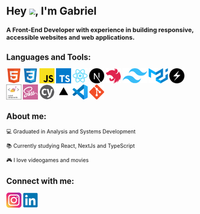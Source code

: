 <h1>Hey <img src="https://media.giphy.com/media/hvRJCLFzcasrR4ia7z/giphy.gif" width="30px">, I'm Gabriel</h1>
<h3>A Front-End Developer with experience in building responsive, accessible websites and web applications.</h3>

## Languages and Tools:

<p align="left">
<div align="left">
<a href="https://www.w3schools.com/html/" target="_blank"><img height="40" src="img/html.svg" alt="HTML5"></a>
<a href="https://www.w3schools.com/css/" target="_blank"><img height="40" src="img/css.svg" alt="CSS3"></a>
<a href="https://developer.mozilla.org/en-US/docs/Web/JavaScript" target="_blank"><img height="40" src="img/javascript.svg" alt="JavaScript"></a>
<a href="https://www.typescriptlang.org/" target="_blank"><img height="40" src="img/typescript.svg" alt="TypeScript"></a>
<a href="https://reactjs.org/" target="_blank"><img height="40" src="img/react.svg" alt="React"></a>
<a href="https://nextjs.org/" target="_blank"><img height="40" src="img/nextjs.svg" alt="NextJs"></a>
<a href="https://nestjs.com/" target="_blank"><img height="40" src="img/nestjs.svg" alt="NestJs"></a>
<a href="https://tailwindcss.com/" target="_blank"><img height="40" src="img/tailwindcss.svg" alt="Tailwind"></a>
<a href="https://mui.com/" target="_blank"><img height="40" src="img/material.svg" alt="MaterialUI"></a>
<a href="https://chakra-ui.com/" target="_blank"><img height="40" src="img/chakra.svg" alt="ChakraUI"></a>
<a href="https://styled-components.com/" target="_blank"><img height="40" src="img/styled-components.svg" alt="Styled Components"></a>
<a href="https://sass-lang.com/" target="_blank"><img height="40" src="img/sass.svg" alt="Sass"></a>
<a href="https://cypress.io/" target="_blank"><img height="40" src="img/cypress.svg" alt="Cypress"></a>
<a href="https://vercel.com/" target="_blank"><img height="40" src="img/vercel.svg" alt="Vercel"></a>
<a href="https://code.visualstudio.com/" target="_blank"><img height="40" src="img/vscode.svg" alt="VScode"></a>
<a href="https://git-scm.com/" target="_blank"><img height="40" src="img/git.svg" alt="Git"></a>
</div>
</p>

## About me:

:computer: Graduated in Analysis and Systems Development

:books: Currently studying React, NextJs and TypeScript

:video_game: I love videogames and movies

## Connect with me:

<a href="https://www.instagram.com/gabrielp__s/" target="_blank"><img src="img/instagram.svg" alt="Instagram Gabriel" height="40" width="40" /></a>
<a href="https://www.linkedin.com/in/gabriel-pereira-b044851a5/" target="_blank"><img src="img/linkedin.svg" alt="Linkedin Gabriel" height="40" width="40" /></a>
